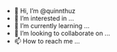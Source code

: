 - 👋 Hi, I’m @quinnthuz
- 👀 I’m interested in ...
- 🌱 I’m currently learning ...
- 💞️ I’m looking to collaborate on ...
- 📫 How to reach me ...

<!---
quinnthuz/quinnthuz is a ✨ special ✨ repository because its `README.md` (this file) appears on your GitHub profile.
You can click the Preview link to take a look at your changes.
--->
